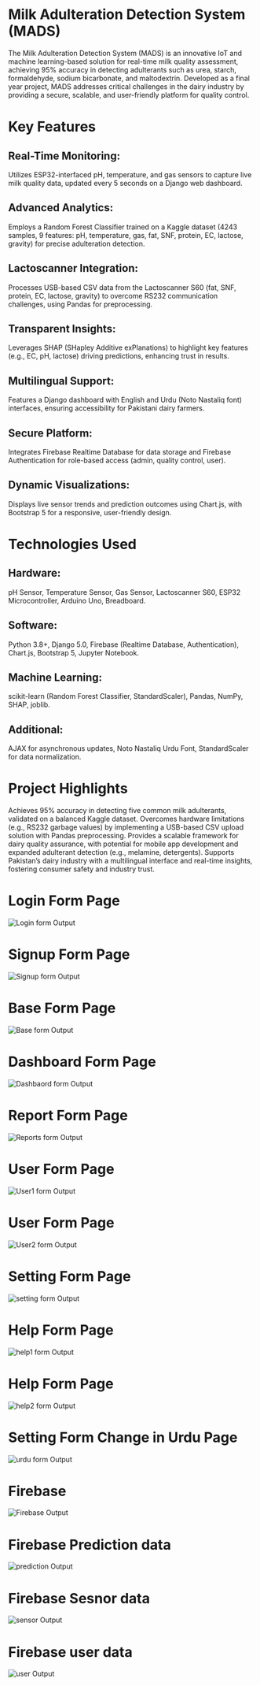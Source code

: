 # **Milk Adulteration Detection System (MADS)**
The Milk Adulteration Detection System (MADS) is an innovative IoT and machine learning-based solution for real-time milk quality assessment, achieving 95% accuracy in detecting adulterants such as urea, starch, formaldehyde, sodium bicarbonate, and maltodextrin. Developed as a final year project, MADS addresses critical challenges in the dairy industry by providing a secure, scalable, and user-friendly platform for quality control.

# **Key Features**
## Real-Time Monitoring:
Utilizes ESP32-interfaced pH, temperature, and gas sensors to capture live milk quality data, updated every 5 seconds on a Django web dashboard.
## Advanced Analytics: 
Employs a Random Forest Classifier trained on a Kaggle dataset (4243 samples, 9 features: pH, temperature, gas, fat, SNF, protein, EC, lactose, gravity) for precise adulteration detection.
## Lactoscanner Integration: 
Processes USB-based CSV data from the Lactoscanner S60 (fat, SNF, protein, EC, lactose, gravity) to overcome RS232 communication challenges, using Pandas for preprocessing.
## Transparent Insights:
Leverages SHAP (SHapley Additive exPlanations) to highlight key features (e.g., EC, pH, lactose) driving predictions, enhancing trust in results.
## Multilingual Support: 
Features a Django dashboard with English and Urdu (Noto Nastaliq font) interfaces, ensuring accessibility for Pakistani dairy farmers.
## Secure Platform: 
Integrates Firebase Realtime Database for data storage and Firebase Authentication for role-based access (admin, quality control, user).
## Dynamic Visualizations:
Displays live sensor trends and prediction outcomes using Chart.js, with Bootstrap 5 for a responsive, user-friendly design.
# **Technologies Used**
## **Hardware:**
pH Sensor, Temperature Sensor, Gas Sensor, Lactoscanner S60, ESP32 Microcontroller, Arduino Uno, Breadboard.
## **Software:** 
Python 3.8+, Django 5.0, Firebase (Realtime Database, Authentication), Chart.js, Bootstrap 5, Jupyter Notebook.
## **Machine Learning:**
scikit-learn (Random Forest Classifier, StandardScaler), Pandas, NumPy, SHAP, joblib.
## **Additional:**
AJAX for asynchronous updates, Noto Nastaliq Urdu Font, StandardScaler for data normalization.
# **Project Highlights**
Achieves 95% accuracy in detecting five common milk adulterants, validated on a balanced Kaggle dataset.
Overcomes hardware limitations (e.g., RS232 garbage values) by implementing a USB-based CSV upload solution with Pandas preprocessing.
Provides a scalable framework for dairy quality assurance, with potential for mobile app development and expanded adulterant detection (e.g., melamine, detergents).
Supports Pakistan’s dairy industry with a multilingual interface and real-time insights, fostering consumer safety and industry trust.



# **Login Form Page** 
![Login form Output](images/login.png)
# **Signup Form Page** 
![Signup form Output](images/sign.png)
# **Base Form Page** 
![Base form Output](images/base.png)
# **Dashboard Form Page** 
![Dashbaord form Output](images/dashboard.png)
# **Report Form Page** 
![Reports form Output](images/reports.png)
# **User Form Page** 
![User1 form Output](images/user1.png)
# **User Form Page** 
![User2 form Output](images/user2.png)
# **Setting Form Page** 
![setting form Output](images/setting.png)
# **Help Form Page** 
![help1 form Output](images/help1.png)
# **Help Form Page** 
![help2 form Output](images/help2.png)
# **Setting Form Change in Urdu Page** 
![urdu form Output](images/setting_in_urdu.png)
# **Firebase** 
![Firebase Output](images/firebase.png)
# **Firebase Prediction data** 
![prediction Output](images/prediction.png)
# **Firebase Sesnor data** 
![sensor Output](images/senspor.png)
# **Firebase user data** 
![user Output](images/userrr.png)



